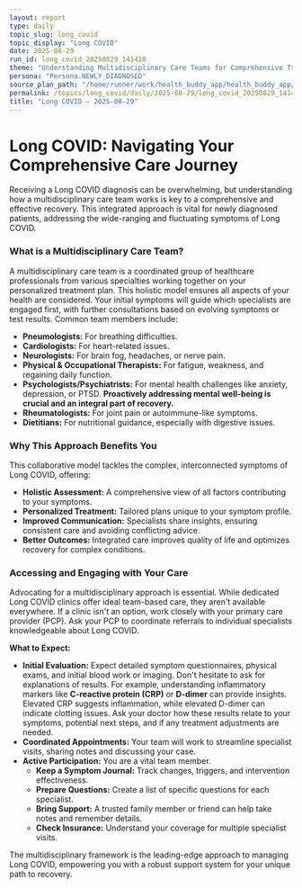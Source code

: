 ```yaml
---
layout: report
type: daily
topic_slug: long_covid
topic_display: "Long COVID"
date: 2025-08-29
run_id: long_covid_20250829_141410
theme: "Understanding Multidisciplinary Care Teams for Comprehensive Treatment"
persona: "Persona.NEWLY_DIAGNOSED"
source_plan_path: "/home/runner/work/health_buddy_app/health_buddy_app/.results/long_covid/weekly_plan/2025-08-25/plan.json"
permalink: /topics/long_covid/daily/2025-08-29/long_covid_20250829_141410/
title: "Long COVID — 2025-08-29"
---
```


# Long COVID: Navigating Your Comprehensive Care Journey

Receiving a Long COVID diagnosis can be overwhelming, but understanding how a multidisciplinary care team works is key to a comprehensive and effective recovery. This integrated approach is vital for newly diagnosed patients, addressing the wide-ranging and fluctuating symptoms of Long COVID.

### What is a Multidisciplinary Care Team?

A multidisciplinary care team is a coordinated group of healthcare professionals from various specialties working together on your personalized treatment plan. This holistic model ensures all aspects of your health are considered. Your initial symptoms will guide which specialists are engaged first, with further consultations based on evolving symptoms or test results. Common team members include:

*   **Pneumologists:** For breathing difficulties.
*   **Cardiologists:** For heart-related issues.
*   **Neurologists:** For brain fog, headaches, or nerve pain.
*   **Physical & Occupational Therapists:** For fatigue, weakness, and regaining daily function.
*   **Psychologists/Psychiatrists:** For mental health challenges like anxiety, depression, or PTSD. **Proactively addressing mental well-being is crucial and an integral part of recovery.**
*   **Rheumatologists:** For joint pain or autoimmune-like symptoms.
*   **Dietitians:** For nutritional guidance, especially with digestive issues.

### Why This Approach Benefits You

This collaborative model tackles the complex, interconnected symptoms of Long COVID, offering:

*   **Holistic Assessment:** A comprehensive view of all factors contributing to your symptoms.
*   **Personalized Treatment:** Tailored plans unique to your symptom profile.
*   **Improved Communication:** Specialists share insights, ensuring consistent care and avoiding conflicting advice.
*   **Better Outcomes:** Integrated care improves quality of life and optimizes recovery for complex conditions.

### Accessing and Engaging with Your Care

Advocating for a multidisciplinary approach is essential. While dedicated Long COVID clinics offer ideal team-based care, they aren't available everywhere. If a clinic isn't an option, work closely with your primary care provider (PCP). Ask your PCP to coordinate referrals to individual specialists knowledgeable about Long COVID.

**What to Expect:**

*   **Initial Evaluation:** Expect detailed symptom questionnaires, physical exams, and initial blood work or imaging. Don't hesitate to ask for explanations of results. For example, understanding inflammatory markers like **C-reactive protein (CRP)** or **D-dimer** can provide insights. Elevated CRP suggests inflammation, while elevated D-dimer can indicate clotting issues. Ask your doctor how these results relate to your symptoms, potential next steps, and if any treatment adjustments are needed.
*   **Coordinated Appointments:** Your team will work to streamline specialist visits, sharing notes and discussing your case.
*   **Active Participation:** You are a vital team member.
    *   **Keep a Symptom Journal:** Track changes, triggers, and intervention effectiveness.
    *   **Prepare Questions:** Create a list of specific questions for each specialist.
    *   **Bring Support:** A trusted family member or friend can help take notes and remember details.
    *   **Check Insurance:** Understand your coverage for multiple specialist visits.

The multidisciplinary framework is the leading-edge approach to managing Long COVID, empowering you with a robust support system for your unique path to recovery.
